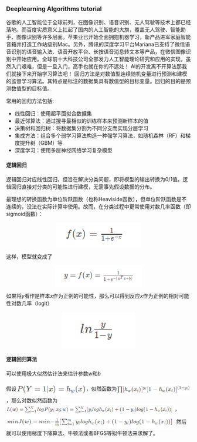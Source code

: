 ### Deeplearning Algorithms tutorial
谷歌的人工智能位于全球前列，在图像识别、语音识别、无人驾驶等技术上都已经落地。而百度实质意义上扛起了国内的人工智能的大旗，覆盖无人驾驶、智能助手、图像识别等许多层面。苹果业已开始全面拥抱机器学习，新产品进军家庭智能音箱并打造工作站级别Mac。另外，腾讯的深度学习平台Mariana已支持了微信语音识别的语音输入法、语音开放平台、长按语音消息转文本等产品，在微信图像识别中开始应用。全球前十大科技公司全部发力人工智能理论研究和应用的实现，虽然入门艰难，但是一旦入门，高手也就在你的不远处！
AI的开发离不开算法那我们就接下来开始学习算法吧！
回归方法是对数值型连续随机变量进行预测和建模的监督学习算法。其特点是标注的数据集具有数值型的目标变量。回归的目的是预测数值型的目标值。


常用的回归方法包括:
* 线性回归：使用超平面拟合数据集 
* 最近邻算法：通过搜寻最相似的训练样本来预测新样本的值
* 决策树和回归树：将数据集分割为不同分支而实现分层学习
* 集成方法：组合多个弱学习算法构造一种强学习算法，如随机森林（RF）和梯度提升树（GBM）等
* 深度学习：使用多层神经网络学习复杂模型

#### 逻辑回归

逻辑回归对应线性回归，但旨在解决分类问题，即将模型的输出转换为0/1值。逻辑回归直接对分类的可能性进行建模，无需事先假设数据的分布。

最理想的转换函数为单位阶跃函数（也称Heaviside函数），但单位阶跃函数是不连续的，没法在实际计算中使用。故而，在分类过程中更常使用对数几率函数（即sigmoid函数）：

<p align="center">
<img width="230" align="center" src="../../images/136.jpg" />
</p>

这样，模型就变成了
<p align="center">
<img width="240" align="center" src="../../images/137.jpg" />
</p>

如果将$y$看作是样本$x$作为正例的可能性，那么可以得到反应$x$作为正例的相对可能性对数几率（logit）
<p align="center">
<img width="200" align="center" src="../../images/138.jpg" />
</p>

#### 逻辑回归算法

可以使用极大似然估计法来估计参数$w$和$b$

假设<img width="190" align="center" src="../../images/139.jpg" />，似然函数为<img width="200" align="center" src="../../images/140.jpg" />，那么对数似然函数为<img width="460" align="center" src="../../images/141.jpg" />，
<img width="460" align="center" src="../../images/142.jpg" />
然后就可以使用梯度下降算法、牛顿法或者BFGS等拟牛顿法来求解了。
